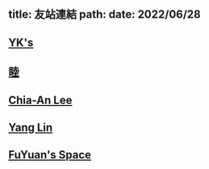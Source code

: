 title: 友站連結
path:
date: 2022/06/28
---

## [YK's](https://kaiiiz.github.io/)
## [睦](https://mullerlee.cyou/)
## [Chia-An Lee](calee.xyz)
## [Yang Lin](https://yanglin.rocks)
## [FuYuan's Space](https://becoder.org/)